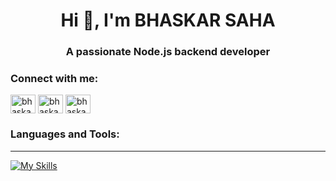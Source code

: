 <h1 align="center">Hi 👋, I'm BHASKAR SAHA</h1>
<h3 align="center">A passionate Node.js backend developer</h3>

<!-- - 🌱 I’m currently learning *Node.js*
- 💬 Ask me about *JavaScript & Node.js*

- 📫 How to reach me *bhaskar12jan678@gmail.com* -->

<h3 align="left">Connect with me:</h3>
<p align="left">
<p align="left">
<a href="https://www.linkedin.com/in/bhaskar-saha-13a671146/" target="blank"><img align="center" src="https://raw.githubusercontent.com/rahuldkjain/github-profile-readme-generator/master/src/images/icons/Social/linked-in-alt.svg" alt="bhaskar" height="30" width="40" /></a>
<a href="https://www.hackerrank.com/" target="blank"><img align="center" src="https://raw.githubusercontent.com/rahuldkjain/github-profile-readme-generator/master/src/images/icons/Social/hackerrank.svg" alt="bhaskar" height="30" width="40" /></a>
<!-- <a href="https://www.leetcode.com/" target="blank"><img align="center" src="https://raw.githubusercontent.com/rahuldkjain/github-profile-readme-generator/master/src/images/icons/Social/leet-code.svg" alt="bhaskar" height="30" width="40" /></a> -->
<a href="https://auth.geeksforgeeks.org/user/" target="blank"><img align="center" src="https://raw.githubusercontent.com/rahuldkjain/github-profile-readme-generator/master/src/images/icons/Social/geeks-for-geeks.svg" alt="bhaskar" height="30" width="40" /></a>
</p>
</p>

<h3 align="left">Languages and Tools:</h3>

<hr/>

[![My Skills](https://skillicons.dev/icons?i=java,html,css,bootstrap,js,nodejs,expressjs,mongodb,mysql,redis,github,git,postman,netlify,vercel&theme=light)](https://skillicons.dev)
